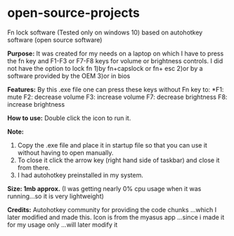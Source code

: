 # open-source-projects
Fn lock software (Tested only on windows 10) based on autohotkey software (open source software) 

**Purpose:**
It was created for my needs on a laptop on which I have to press the fn key and F1-F3 or F7-F8 keys for volume or brightness controls. 
I did not have the option to lock fn 
1)by fn+capslock or fn+ esc 
2)or by a software provided by the OEM 
3)or in bios

**Features:**
By this .exe file one can press these keys without Fn key to:
*F1: mute 
F2: decrease volume
F3: increase volume
F7: decrease brightness
F8: increase brightness

**How to use:**
Double click the icon to run it. 

**Note:** 
1) Copy the .exe file and place it in startup file so that you can use it without having to open manually.
2) To close it click the arrow key (right hand side of taskbar) and close it from there.
3) I had autohotkey preinstalled in my system.

**Size: 1mb approx.** 
(I was getting nearly 0% cpu usage when it was running...so it is very lightweight)

**Credits:**
Autohotkey community for providing the code chunks ...which I later modified and made this.
Icon is from the myasus app ...since i made it for my usage only ...will later modify it 
